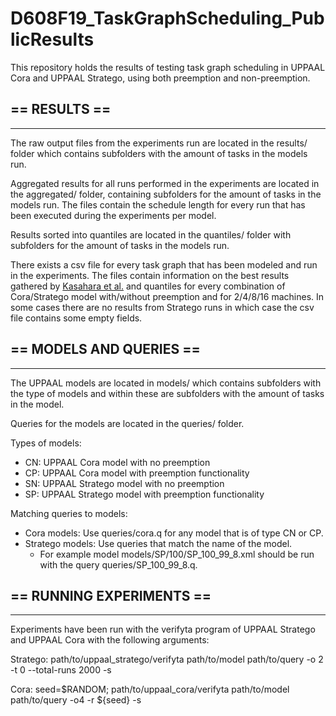 # D608F19_TaskGraphScheduling_PublicResults
This repository holds the results of testing task graph scheduling in UPPAAL Cora and UPPAAL Stratego, using both preemption and non-preemption.


## **== RESULTS ==**
---
The raw output files from the experiments run are located in the results/ folder which contains subfolders with the amount of tasks in the models run.

Aggregated results for all runs performed in the experiments are located in the aggregated/ folder, containing subfolders for the amount of tasks in the models run. The files contain the schedule length for every run that has been executed during the experiments per model.

Results sorted into quantiles are located in the quantiles/ folder with subfolders for the amount of tasks in the models run.

There exists a csv file for every task graph that has been modeled and run in the experiments. The files contain information on the best results gathered by [Kasahara et al.](http://www.kasahara.cs.waseda.ac.jp/schedule/) and quantiles for every combination of Cora/Stratego model with/without preemption and for 2/4/8/16 machines. In some cases there are no results from Stratego runs in which case the csv file contains some empty fields.


## **== MODELS AND QUERIES ==**
---
The UPPAAL models are located in models/ which contains subfolders with the type of models and within these are subfolders with the amount of tasks in the model.

Queries for the models are located in the queries/ folder.

Types of models:
- CN: UPPAAL Cora model with no preemption
- CP: UPPAAL Cora model with preemption functionality
- SN: UPPAAL Stratego model with no preemption
- SP: UPPAAL Stratego model with preemption functionality

Matching queries to models:
 - Cora models: Use queries/cora.q for any model that is of type CN or CP.
 - Stratego models: Use queries that match the name of the model.
    - For example model models/SP/100/SP_100_99_8.xml should be run with the query queries/SP_100_99_8.q.


## **== RUNNING EXPERIMENTS ==**
---
Experiments have been run with the verifyta program of UPPAAL Stratego and UPPAAL Cora with the following arguments:

Stratego: path/to/uppaal_stratego/verifyta path/to/model path/to/query -o 2 -t 0 --total-runs 2000 -s

Cora: seed=$RANDOM; path/to/uppaal_cora/verifyta path/to/model path/to/query -o4 -r ${seed} -s